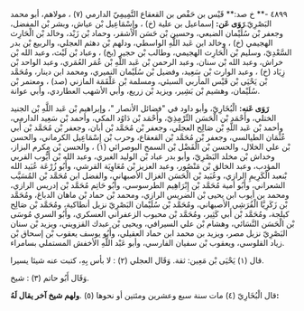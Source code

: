 ٤٨٩٩ -** خ صد:** قَيْس بن حَفْص بن القعقاع التَّمِيمِيّ الدارمي (٧) ، مولاهم، أبو محمد البَصْرِيّ.**رَوَى عَن:** إسماعيل بن علية (خ) ، وإِسْمَاعِيل بْن عياش، وبشر بْن المفضل، وجعفر بْن سُلَيْمان الضبعي، وحسين بْن حَسَن الأشقر، وحماد بْن زَيْد، وخالد بْن الْحَارِث الهجيمي (خ) ، وخالد ابن عَبد اللَّهِ الواسطي، ودلهم بْن دهثم العجلي، والربيع بْن بدر السَّعْدِيّ، وسليم بْن الْحَارِث الهجيمي، وطالب بْن حجير (بخ) ، وعباد بْن لَيْث، وعبد الله بْن خراش، وعبد الله بْن سنان، وعبد الرحمن بْن عَبد اللَّهِ بْن عُمَر العُمَري، وعبد الواحد بْن زِيَاد (خ) ، وعبد الوارث بْن سَعِيد، وفضيل بْن سُلَيْمان النميري، ومحمد ابن دينار، ومُحَمَّد بْن يَحْيَى بْن قَيْس المأربي السبئي، ومسلمة بْن عَلْقَمَة المازني (صد) ، ومعتمر بْن سُلَيْمان، وهشيم بْن بَشِير، ويزيد بْن زريع، وأبي الأشهب العطاردي، وأبي عوانة.

**رَوَى عَنه:** الْبُخَارِيّ، وأبو داود في "فضائل الأنصار "، وإبراهيم بْن عَبد اللَّهِ بْن الجنيد الختلي، وأَحْمَد بْن الْحَسَن التِّرْمِذِيّ، وأَحْمَد بْن دَاوُد المكي، وأحمد بْن سَعِيد الدارمي، وأحمد بْن عَبد اللَّهِ بْن صَالِح العجلي، وجعفر بْن مُحَمَّد بْن أبان، وجعفر بْن مُحَمَّد بْن أَبي عُثْمَان الطيالسي، وجعفر بْن مُحَمَّد بْن القعقاع، وحرب بْن إِسْمَاعِيل الكرماني، والحسن بْن علي الخلال، والحسن بْن الْفَضْل بْن السمح البوصرائي (١) ، والحسن بْن مكرم البزاز، وخداش بْن مخلد البَصْرِيّ، وأبو بدر عباد بْن الوليد الغبري، وعبد الله بْن أَيُّوب القربي المؤدب، وعبد الخالق بْن مَنْصُور، وعبد العزيز بْن مُعَاوِيَة القرشي، وأَبُو زُرْعَة عُبَيد الله بْنعبد الْكَرِيمِ الرازي، وعُبَيد بْن الْحَسَن الغزال الأصبهاني، والفضل ابن مُحَمَّد بْن المُسَيَّب الشعراني، وأَبُو أمية مُحَمَّد بْن إِبْرَاهِيم الطرسوسي، وأَبُو حَاتِم مُحَمَّد بْن إدريس الرازي، ومحمد بن أيوب ابن يحيى بْن الضريس الرازي، ومحمد بْن حماد بْن ماهان الدباغ، ومُحَمَّد بْن زَكَرِيَّا الْقُرَشِي الأصبهاني، ومُحَمَّد بْن سُلَيْمان البَصْرِيّ نزيل أنطاكية، ومُحَمَّد بْن صَالِح كيلجة، ومُحَمَّد بْن أَبي كَثِير، ومُحَمَّد بْن محبوب الزعفراني العسكري، وأَبُو السري مُوسَى بْن الْحَسَن النَّسَائي، وهشام بْن علي السيرافي، ويحيى بْن عبدك القزويني، ويزيد بْن سنان البَصْرِيّ نزيل مصر، ويزيد بن محمد ابن حماد العقيلي، وأَبُو يوسف يعقوب بْن إسحاق بْن زياد القلوسي، ويعقوب بْن سفيان الفارسي، وأبو عَبْد اللَّهِ الأخفش المستملي بسامراء.

قال (١) يَحْيَى بْن مَعِين: ثقة. وَقَال العجلي (٢) : لا بأس بِهِ، كتبت عنه شيئا يسيرا.

وَقَال أَبُو حاتم (٣) : شيخ.

قال الْبُخَارِيّ (٤) مات سنة سبع وعشرين ومئتين أو نحوها (٥) .**ولهم شيخ آخر يقال لَهُ:**